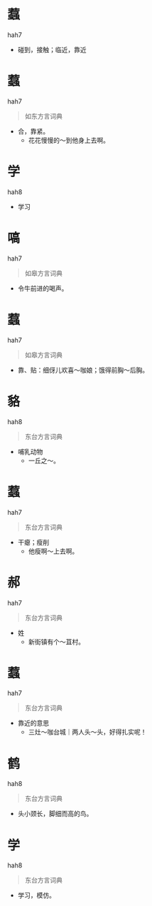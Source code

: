 # 蠚
hah7
- 碰到，接触；临近，靠近

# 蠚
hah7
> 如东方言词典
- 合，靠紧。
  - 花花慢慢的～到他身上去啊。

# 学
hah8
- 学习

# 嗃
hah7
> 如皋方言词典
- 令牛前进的喝声。

# 蠚
hah7
> 如皋方言词典
- 靠、贴：细伢儿欢喜～咖娘；饿得前胸～后胸。

# 貉
hah8
> 东台方言词典
- 哺乳动物
  - 一丘之～。

# 蠚
hah7
> 东台方言词典
- 干瘪；瘦削
  - 他瘦啊～上去啊。

# 郝
hah7
> 东台方言词典
- 姓
  - 新街镇有个～苴村。

# 蠚
hah7
> 东台方言词典
- 靠近的意思
  - 三灶～咖台城｜两人头～头，好得扎实呢！

# 鹤
hah8
> 东台方言词典
- 头小颈长，脚细而高的鸟。

# 学
hah8
> 东台方言词典
- 学习，模仿。
